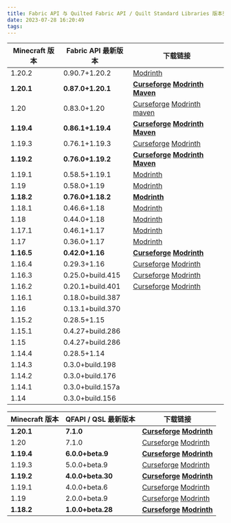 ```yaml
---
title: Fabric API 与 Quilted Fabric API / Quilt Standard Libraries 版本列表
date: 2023-07-28 16:20:49
tags:
---
```

| Minecraft 版本 | Fabric API 最新版本 | 下载链接                                                                                                                                                                                                                                                                                                          |
| -------------- | ------------------- | ----------------------------------------------------------------------------------------------------------------------------------------------------------------------------------------------------------------------------------------------------------------------------------------------------------------- |
| 1.20.2         | 0.90.7+1.20.2       |                                                                                                           [Modrinth](https://cdn.modrinth.com/data/P7dR8mSH/versions/FhOnpSMY/fabric-api-0.90.7%2B1.20.2.jar)                                                                                                                                                                                                        |
| **1.20.1**     | **0.87.0+1.20.1**   | **[Curseforge](https://edge.forgecdn.net/files/4702/984/fabric-api-0.87.0+1.20.1.jar) [Modrinth](https://cdn.modrinth.com/data/P7dR8mSH/versions/lcnQpW9C/fabric-api-0.87.0%2B1.20.1.jar) [Maven](https://maven.fabricmc.net/net/fabricmc/fabric-api/fabric-api/0.87.0%2B1.20.1/fabric-api-0.87.0%2B1.20.1.jar)** |
| 1.20           | 0.83.0+1.20         | [Curseforge](https://edge.forgecdn.net/files/4559/72/fabric-api-0.83.0+1.20.jar) [Modrinth](https://cdn.modrinth.com/data/P7dR8mSH/versions/n2c5lxAo/fabric-api-0.83.0%2B1.20.jar) [maven](https://maven.fabricmc.net/net/fabricmc/fabric-api/fabric-api/0.83.0%2B1.20/fabric-api-0.83.0%2B1.20.jar)              |
| **1.19.4**     | **0.86.1+1.19.4**   | **[Curseforge](https://edge.forgecdn.net/files/4702/953/fabric-api-0.87.0+1.19.4.jar) [Modrinth](https://cdn.modrinth.com/data/P7dR8mSH/versions/LKgVmlZB/fabric-api-0.87.0%2B1.19.4.jar) [Maven](https://maven.fabricmc.net/net/fabricmc/fabric-api/fabric-api/0.87.0%2B1.19.4/fabric-api-0.87.0%2B1.19.4.jar)** |
| 1.19.3         | 0.76.1+1.19.3       | [Curseforge](https://edge.forgecdn.net/files/4485/410/fabric-api-0.76.1+1.19.3.jar) [Modrinth](https://cdn.modrinth.com/data/P7dR8mSH/versions/jyKnHEDY/fabric-api-0.76.1%2B1.19.3.jar)                                                                                                                           |
| **1.19.2**     | **0.76.0+1.19.2**   | **[Curseforge](https://edge.forgecdn.net/files/4702/913/fabric-api-0.76.1+1.19.2.jar) [Modrinth](https://cdn.modrinth.com/data/P7dR8mSH/versions/fO05PwUR/fabric-api-0.76.1%2B1.19.2.jar) [Maven](https://maven.fabricmc.net/net/fabricmc/fabric-api/fabric-api/0.76.1%2B1.19.2/fabric-api-0.76.1%2B1.19.2.jar)** |[Modrinth](https://cdn.modrinth.com/data/P7dR8mSH/versions/jyKnHEDY/fabric-api-0.76.1%2B1.19.3.jar)
| 1.19.1         | 0.58.5+1.19.1       | [Modrinth](https://cdn.modrinth.com/data/P7dR8mSH/versions/0.58.5%2B1.19.1/fabric-api-0.58.5%2B1.19.1.jar)                                                                                                                                                                                                        |
| 1.19           | 0.58.0+1.19         | [Modrinth](https://cdn.modrinth.com/data/P7dR8mSH/versions/0.58.0%2B1.19/fabric-api-0.58.0%2B1.19.jar)                                                                                                                                                                                                            |
| **1.18.2**     | **0.76.0+1.18.2**   | **[Modrinth](https://cdn.modrinth.com/data/P7dR8mSH/versions/95QMsRyb/fabric-api-0.76.0%2B1.18.2.jar)**                                                                                                                                                                                                           |
| 1.18.1         | 0.46.6+1.18         | [Modrinth](https://cdn.modrinth.com/data/P7dR8mSH/versions/0.46.6%2B1.18/fabric-api-0.46.6%2B1.18.jar)                                                                                                                                                                                                            |
| 1.18           | 0.44.0+1.18         | [Modrinth](https://cdn.modrinth.com/data/P7dR8mSH/versions/0.44.0%2B1.18/fabric-api-0.44.0%2B1.18.jar)                                                                                                                                                                                                            |
| 1.17.1         | 0.46.1+1.17         | [Modrinth](https://cdn.modrinth.com/data/P7dR8mSH/versions/0.46.1%2B1.17/fabric-api-0.46.1%2B1.17.jar)                                                                                                                                                                                                            |
| 1.17           | 0.36.0+1.17         | [Modrinth](https://cdn.modrinth.com/data/P7dR8mSH/versions/0.36.0%2B1.17/fabric-api-0.36.0%2B1.17.jar)                                                                                                                                                                                                            |
| **1.16.5**     | **0.42.0+1.16**     | **[Curseforge](https://edge.forgecdn.net/files/3516/413/fabric-api-0.42.0+1.16.jar) [Modrinth](https://cdn.modrinth.com/data/P7dR8mSH/versions/0.42.0%2B1.16/fabric-api-0.42.0%2B1.16.jar)**                                                                                                                      |
| 1.16.4         | 0.29.3+1.16         | [Curseforge](https://edge.forgecdn.net/files/3159/126/fabric-api-0.29.3+1.16.jar) [Modrinth](https://cdn.modrinth.com/data/P7dR8mSH/versions/0.29.3%2B1.16/fabric-api-0.29.3%2B1.16.jar)                                                                                                                          |
| 1.16.3         | 0.25.0+build.415    | [Curseforge](https://edge.forgecdn.net/files/3097/415/fabric-api-0.25.0+build.415-1.16.jar) [Modrinth](https://cdn.modrinth.com/data/P7dR8mSH/versions/0.25.0%2Bbuild.415-1.16/fabric-api-0.25.0%2Bbuild.415-1.16.jar)                                                                                            |
| 1.16.2         | 0.20.1+build.401    | [Curseforge](https://edge.forgecdn.net/files/3049/174/fabric-api-0.20.1+build.401-1.16.jar) [Modrinth](https://cdn.modrinth.com/data/P7dR8mSH/versions/0.20.1%2Bbuild.401-1.16/fabric-api-0.20.1%2Bbuild.401-1.16.jar)                                                                                            |
| 1.16.1         | 0.18.0+build.387    |                                                                                                                                                                                                                                                                                                                   |
| 1.16           | 0.13.1+build.370    |                                                                                                                                                                                                                                                                                                                   |
| 1.15.2         | 0.28.5+1.15         |                                                                                                                                                                                                                                                                                                                   |
| 1.15.1         | 0.4.27+build.286    |                                                                                                                                                                                                                                                                                                                   |
| 1.15           | 0.4.27+build.286    |                                                                                                                                                                                                                                                                                                                   |
| 1.14.4         | 0.28.5+1.14         |                                                                                                                                                                                                                                                                                                                   |
| 1.14.3         | 0.3.0+build.198     |                                                                                                                                                                                                                                                                                                                   |
| 1.14.2         | 0.3.0+build.176     |                                                                                                                                                                                                                                                                                                                   |
| 1.14.1         | 0.3.0+build.157a    |                                                                                                                                                                                                                                                                                                                   |
| 1.14           | 0.3.0+build.156     |                                                                                                                                                                                                                                                                                                                   |

| Minecraft 版本 | QFAPI / QSL 最新版本 | 下载链接                                                                                                                                                                                                                                                                      |
| -------------- | -------------------- | ----------------------------------------------------------------------------------------------------------------------------------------------------------------------------------------------------------------------------------------------------------------------------- |
| **1.20.1**     | **7.1.0**            | **[Curseforge](https://edge.forgecdn.net/files/4675/548/qfapi-7.1.0_qsl-6.1.0_fapi-0.86.1_mc-1.20.1.jar) [Modrinth](https://cdn.modrinth.com/data/qvIfYCYJ/versions/fFx48erS/qfapi-7.1.0_qsl-6.1.0_fapi-0.86.1_mc-1.20.1.jar)**                                               |
| 1.20           | 7.1.0                | [Curseforge](https://edge.forgecdn.net/files/4675/548/qfapi-7.1.0_qsl-6.1.0_fapi-0.86.1_mc-1.20.1.jar) [Modrinth](https://cdn.modrinth.com/data/qvIfYCYJ/versions/fFx48erS/qfapi-7.1.0_qsl-6.1.0_fapi-0.86.1_mc-1.20.1.jar)                                                   |
| **1.19.4**     | **6.0.0+beta.9**     | **[Curseforge](https://edge.forgecdn.net/files/4561/336/qfapi-6.0.0-beta.9_qsl-5.0.0-beta.10_fapi-0.83.0_mc-1.19.4.jar) [Modrinth](https://cdn.modrinth.com/data/qvIfYCYJ/versions/QPXihdoB/qfapi-6.0.0-beta.9_qsl-5.0.0-beta.10_fapi-0.83.0_mc-1.19.4.jar)**                 |
| 1.19.3         | 5.0.0+beta.9         | [Curseforge](https://edge.forgecdn.net/files/4561/336/qfapi-6.0.0-beta.9_qsl-5.0.0-beta.10_fapi-0.83.0_mc-1.19.4.jar) [Modrinth](https://edge.forgecdn.net/files/4475/529/qfapi-5.0.0-beta.9_qsl-4.0.0-beta.13_fapi-0.76.0_mc-1.19.3.jar)                                     |
| **1.19.2**     | **4.0.0+beta.30**    | **[Curseforge](https://edge.forgecdn.net/files/4460/505/qfapi-4.0.0-beta.30_qsl-3.0.0-beta.29_fapi-0.76.0_mc-1.19.2.jar) [Modrinth](https://cdn.modrinth.com/data/qvIfYCYJ/versions/BTCxVi75/qfapi-4.0.0-beta.30_qsl-3.0.0-beta.29_fapi-0.76.0_mc-1.19.2.jar)**               |
| 1.19.1         | 4.0.0+beta.6         | [Curseforge](https://edge.forgecdn.net/files/3920/200/qfapi-4.0.0-beta.6_qsl-3.0.0-beta.10_fapi-0.58.5_mc-1.19.1.jar) [Modrinth](https://cdn.modrinth.com/data/qvIfYCYJ/versions/4.0.0-beta.6%2B0.58.5-1.19.1/qfapi-4.0.0-beta.6_qsl-3.0.0-beta.10_fapi-0.58.5_mc-1.19.1.jar) |
| 1.19           | 2.0.0+beta.9         | [Curseforge](https://edge.forgecdn.net/files/3891/499/qfapi-2.0.0-beta.9_qsl-2.0.0-beta.16_fapi-0.58.0_mc-1.19.jar) [Modrinth](https://cdn.modrinth.com/data/qvIfYCYJ/versions/2.0.0-beta.9%2B0.58.0-1.19/qfapi-2.0.0-beta.9_qsl-2.0.0-beta.16_fapi-0.58.0_mc-1.19.jar)       |
| **1.18.2**     | **1.0.0+beta.28**    | **[Curseforge](https://edge.forgecdn.net/files/4102/455/qfapi-1.0.0-beta.28_qsl-1.1.0-beta.26_fapi-0.67.0_mc-1.18.2.jar) [Modrinth](https://cdn.modrinth.com/data/qvIfYCYJ/versions/U0wSVcD2/qfapi-1.0.0-beta.28_qsl-1.1.0-beta.26_fapi-0.67.0_mc-1.18.2.jar)**               |
